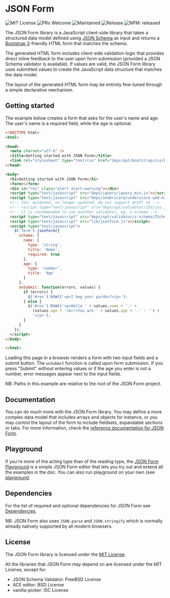 JSON Form
=========

![MIT License](https://img.shields.io/badge/License-MIT-blue.svg?longCache=true)
![PRs Welcome](https://img.shields.io/badge/PRs-welcome-brightgreen.svg?longCache=true)
![Maintained](https://img.shields.io/badge/Maintained-yes-brightgreen.svg?longCache=true)
![Release](https://img.shields.io/github/release/jsonform/jsonform.svg)
![NPM: released](https://img.shields.io/npm/v/jsonform.svg)

The JSON Form library is a JavaScript client-side library that takes a
structured data model defined using [JSON Schema](http://json-schema.org/) as
input and returns a [Bootstrap 3](https://getbootstrap.com/docs/3.3/)-friendly
HTML form that matches the schema.

The generated HTML form includes client-side validation logic that provides direct inline feedback to the user upon form submission (provided a JSON Schema validator is available). If values are valid, the JSON Form library uses submitted values to create the JavaScript data structure that matches the data model.

The layout of the generated HTML form may be entirely fine-tuned through
a simple declarative mechanism.


Getting started
---------------

The example below creates a form that asks for the user's name and age. The user's name is a required field, while the age is optional.

```html
<!DOCTYPE html>
<html>

<head>
  <meta charset="utf-8" />
  <title>Getting started with JSON Form</title>
  <link rel="stylesheet" type="text/css" href="deps/opt/bootstrap/css/bootstrap.css" />
</head>

<body>
  <h1>Getting started with JSON Form</h1>
  <form></form>
  <div id="res" class="alert alert-warning"></div>
  <script type="text/javascript" src="deps/jquery/jquery.min.js"></script>
  <script type="text/javascript" src="deps/underscore/underscore-umd-min.js"></script>
  <!-- JVS: outdated, no longer updated, do not support draft v4 -->
  <!-- <script type="text/javascript" src="deps/opt/validator/JSV/jsv.js"></script> -->
  <!-- it is recommended to use another validator, eg. z-schema -->
  <script type="text/javascript" src="deps/opt/validator/z-schema/ZSchema-browser-min.js"></script>
  <script type="text/javascript" src="lib/jsonform.js"></script>
  <script type="text/javascript">
    $('form').jsonForm({
      schema: {
        name: {
          type: 'string',
          title: 'Name',
          required: true
        },
        age: {
          type: 'number',
          title: 'Age'
        }
      },
      onSubmit: function(errors, values) {
        if (errors) {
          $('#res').html('<p>I beg your pardon?</p>');
        } else {
          $('#res').html('<p>Hello ' + values.name + '.' +
            (values.age ? '<br/>You are ' + values.age + '.' : '') +
            '</p>');
        }
      }
    });
  </script>
</body>

</html>
```

Loading this page in a browser renders a form with two input fields and a submit button. The ```onSubmit``` function is called upon form submission. If you press "Submit" without entering values or if the age you enter is not a number, error messages appear next to the input fields.

NB: Paths in this example are relative to the root of the JSON Form project.


Documentation
-------------

You can do much more with the JSON Form library. You may define a more complex data model that includes arrays and objects for instance, or you may control the layout of the form to include fieldsets, expandable sections or tabs. For more information, check the [reference documentation for JSON Form](https://github.com/jsonform/jsonform/wiki).


Playground
----------

If you're more of the acting type than of the reading type, the [JSON Form Playground](https://jsonform.github.io/jsonform/playground/index.html) is a simple JSON Form editor that lets you try out and extend all the examples in the doc. You can also run playground on your own (see [playground](playground).


Dependencies
------------

For the list of required and optional dependencies for JSON Form see [Dependencies](deps/README.md).

NB: JSON Form also uses ```JSON.parse``` and ```JSON.stringify``` which is normally already natively supported by all modern browsers.


License
-------

The JSON Form library is licensed under the [MIT License](LICENSE).

All the libraries that JSON Form may depend on are licensed under the MIT License, except for:
  - JSON Schema Validator: FreeBSD License
  - ACE editor: BSD License
  - vanilla-picker: ISC License
